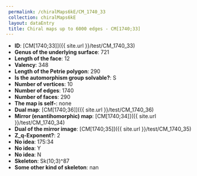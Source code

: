 ```yaml
--- 
 permalink: /chiralMaps6kE/CM_1740_33 
 collection: chiralMaps6kE
 layout: dataEntry
 title: Chiral maps up to 6000 edges - CM[1740;33]
---
```


- **ID**: [CM[1740;33]]({{ site.url }}/test/CM_1740_33)
- **Genus of the underlying surface**: 721
- **Length of the face**: 12
- **Valency**: 348
- **Length of the Petrie polygon**: 290
- **Is the automorphism group solvable?**: S
- **Number of vertices**: 10
- **Number of edges**: 1740
- **Number of faces**: 290
- **The map is self-**: none
- **Dual map**: [CM[1740;36]]({{ site.url }}/test/CM_1740_36)
- **Mirror (enantihomorphic) map**: [CM[1740;34]]({{ site.url }}/test/CM_1740_34)
- **Dual of the mirror image**: [CM[1740;35]]({{ site.url }}/test/CM_1740_35)
- **Z_q-Exponent?**: 2
- **No idea**:  175:34
- **No idea**: Y
- **No idea**: N
- **Skeleton**: Sk(10;3)^87
- **Some other kind of skeleton**: nan
